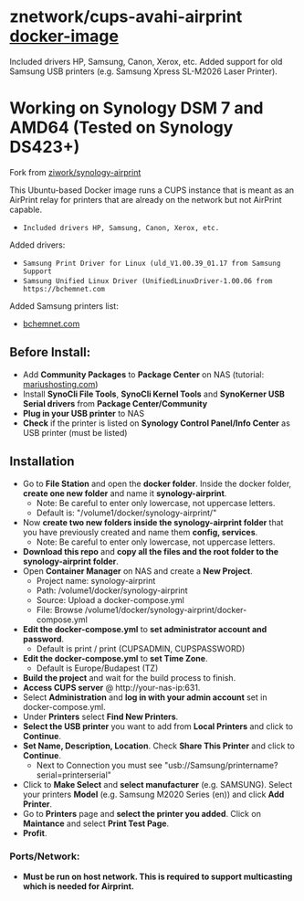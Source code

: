 # znetwork/cups-avahi-airprint [docker-image](https://hub.docker.com/r/znetwork/synology-airprint)
Included drivers HP, Samsung, Canon, Xerox, etc. Added support for old Samsung USB printers (e.g. Samsung Xpress SL-M2026 Laser Printer).

# Working on Synology DSM 7 and AMD64 (Tested on Synology DS423+)

Fork from [ziwork/synology-airprint](https://github.com/ziwork/synology-airprint)

This Ubuntu-based Docker image runs a CUPS instance that is meant as an AirPrint relay for printers that are already on the network but not AirPrint capable.
* `Included drivers HP, Samsung, Canon, Xerox, etc.`

Added drivers:
* `Samsung Print Driver for Linux (uld_V1.00.39_01.17 from Samsung Support`
* `Samsung Unified Linux Driver (UnifiedLinuxDriver-1.00.06 from https://bchemnet.com`

Added Samsung printers list:
* [bchemnet.com](https://www.bchemnet.com/suldr/supported.html)

## Before Install:
- Add **Community Packages** to **Package Center** on NAS (tutorial: [mariushosting.com](https://mariushosting.com/synology-how-to-add-community-packages-to-package-center))
- Install **SynoCli File Tools**, **SynoCli Kernel Tools** and **SynoKerner USB Serial drivers** from **Package Center/Community**
- **Plug in your USB printer** to NAS
- **Check** if the printer is listed on **Synology Control Panel/Info Center** as USB printer (must be listed)

## Installation
- Go to **File Station** and open the **docker folder**. Inside the docker folder, **create one new folder** and name it **synology-airprint**.
  - Note: Be careful to enter only lowercase, not uppercase letters.
  - Default is: "/volume1/docker/synology-airprint/"
- Now **create two new folders inside the synology-airprint folder** that you have previously created and name them **config, services**.
  - Note: Be careful to enter only lowercase, not uppercase letters.
- **Download this repo** and **copy all the files and the root folder to the synology-airprint folder**.
- Open **Container Manager** on NAS and create a **New Project**.
  - Project name: synology-airprint
  - Path: /volume1/docker/synology-airprint
  - Source: Upload a docker-compose.yml
  - File: Browse /volume1/docker/synology-airprint/docker-compose.yml
- **Edit the docker-compose.yml** to **set administrator account and password**.
  - Default is print / print (CUPSADMIN, CUPSPASSWORD)
- **Edit the docker-compose.yml** to **set Time Zone**.
  - Default is Europe/Budapest (TZ)
- **Build the project** and wait for the build process to finish.
- **Access CUPS server** @ http://your-nas-ip:631.
- Select **Administration** and **log in with your admin account** set in docker-compose.yml.
- Under **Printers** select **Find New Printers**.
- **Select the USB printer** you want to add from **Local Printers** and click to **Continue**.
- **Set Name, Description, Location**. Check **Share This Printer** and click to **Continue**.
  - Next to Connection you must see "usb://Samsung/printername?serial=printerserial"
- Click to **Make Select** and **select manufacturer** (e.g. SAMSUNG). Select your printers **Model** (e.g. Samsung M2020 Series (en)) and click **Add Printer**.
- Go to **Printers** page and **select the printer you added**. Click on **Maintance** and select **Print Test Page**.
- **Profit**.
  
### Ports/Network:
* **Must be run on host network. This is required to support multicasting which is needed for Airprint.**
